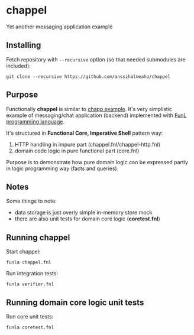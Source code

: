 # chappel
Yet another messaging application example

## Installing
Fetch repository with `--recursive` option (so that needed submodules are included):

```
git clone --recursive https://github.com/anssihalmeaho/chappel
```

## Purpose
Functionally **chappel** is similar to [chapp example](https://github.com/anssihalmeaho/chapp).
It's very simplistic example of messaging/chat application (backend) implemented with [FunL programming language](https://github.com/anssihalmeaho/funl). 

It's structured in **Functional Core, Imperative Shell** pattern way:
1) HTTP handling in impure part (chappel.fnl/chappel-http.fnl)
2) domain code logic in pure functional part (core.fnl)

Purpose is to demonstrate how pure domain logic can be expressed partly in logic programming way (facts and queries).

## Notes
Some things to note:

* data storage is just overly simple in-memory store mock
* there are also unit tests for domain core logic (**coretest.fnl**)

## Running chappel
Start chappel:

```
funla chappel.fnl
```

Run integration tests:

```
funla verifier.fnl
```

## Running domain core logic unit tests

Run core unit tests:

```
funla coretest.fnl
```
